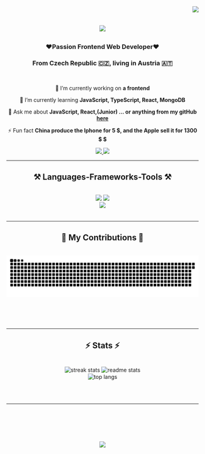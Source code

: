 <img align="right" src="https://visitor-badge.laobi.icu/badge?page_id=tomyjusuf.tomasmatusek" />

<h1 align="center">
    <img src="https://readme-typing-svg.herokuapp.com/?font=Righteous&size=35&center=true&vCenter=true&width=500&height=70&duration=4000&lines=Hi+There!+👋;+I'm+Tomas+Matusek!;" />
</h1>

<h3 align="center">❤️Passion Frontend Web Developer❤️</h3>
<h3 align="center">From Czech Republic 🇨🇿, living in Austria 🇦🇹</h3>

<br/>

<div align="center">
 
 🔭 I’m currently working on **a frontend**
 
 🌱 I’m currently learning **JavaScript, TypeScript, React, MongoDB**

💬 Ask me about **JavaScript, React,(Junior) ... or anything from my gitHub [here](https://github.com/TomyJusuf)**

⚡ Fun fact **China produce the Iphone for 5 $, and the Apple sell it for 1300 $ $**

 </div>
 
<div align="center"> 
  <a href="mailto:tomasmatusek@seznam.cz">
    <img src="https://img.shields.io/badge/mail-333333?style=for-the-badge&logo=gmail&logoColor=red" />
  </a>
 
  <a href="https://salesp07.github.io" target="_blank">
     <img src="https://img.shields.io/badge/Portfolio-FF5722?style=for-the-badge&logo=todoist&logoColor=white" target="_blank" /> <!-- sqlite, safari, google-chrome are other good icon options -->
  </a>
</div>

 <hr/>
 
<h2 align="center">⚒️ Languages-Frameworks-Tools ⚒️</h2>
<br/>
<div align="center">
    <img src="https://skillicons.dev/icons?i=react,typescript,javascript,express" />
    <img src="https://skillicons.dev/icons?i=,html,css,tailwind,figma" /><br>
    <img src="https://skillicons.dev/icons?i=npm,vscode,git" /><br>
</div>

<br/>
<hr/>

<div align="center">
  <h2>🐍 My Contributions 🐍</h2>
  <br>
   <img alt="snake eating my contributions" src="https://raw.githubusercontent.com/TomyJusuf/TomasMatusek/output/github-contribution-grid-snake.svg" />
  
  
  <br/><br/><br/>
</div>

<hr/>

<h2 align="center">⚡ Stats ⚡</h2>
<br>
<div align=center>
  <img width=390 src="https://streak-stats.demolab.com?user=TomyJusuf&theme=react&date_format=j%20M%5B%20Y%5D&border_radius=10" alt="streak stats"/>
  <img width=390 src="https://github-readme-stats.vercel.app/api?username=tomyjusuf&count_private=true&show_icons=true&theme=react&rank_icon=github&border_radius=10" alt="readme stats" />
  <br/>
  <img width=325 align="center" src="https://github-readme-stats.vercel.app/api/top-langs/?username=tomyjusuf&hide=HTML&langs_count=8&layout=compact&theme=react&border_radius=10&size_weight=0.5&count_weight=0.5&exclude_repo=github-readme-stats" alt="top langs" />
</div>

<br/><br/>

<hr/>

<br/>

<br/>
<h1 align="center">
    <img src="https://readme-typing-svg.herokuapp.com/?font=Righteous&size=35&center=true&vCenter=true&width=500&height=70&duration=4000&lines=Thank+You+For+Visiting+👋;" />
</h1>
